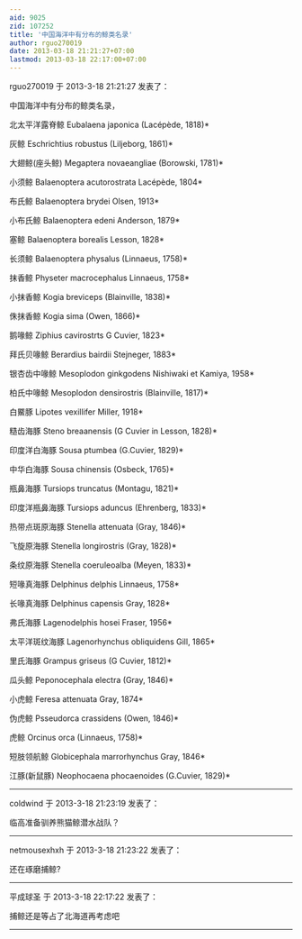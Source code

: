 ```yaml
---
aid: 9025
zid: 107252
title: '中国海洋中有分布的鲸类名录'
author: rguo270019
date: 2013-03-18 21:21:27+07:00
lastmod: 2013-03-18 22:17:00+07:00
---
```


rguo270019 于 2013-3-18 21:21:27 发表了：

中国海洋中有分布的鲸类名录，

北太平洋露脊鲸 Eubalaena japonica (Lacépède, 1818)\*

灰鲸 Eschrichtius robustus (Liljeborg, 1861)\*

大翅鲸(座头鲸) Megaptera novaeangliae (Borowski, 1781)\*

小须鲸 Balaenoptera acutorostrata Lacépède, 1804\*

布氏鲸 Balaenoptera brydei Olsen, 1913\*

小布氏鲸 Balaenoptera edeni Anderson, 1879\*

塞鲸 Balaenoptera borealis Lesson, 1828\*

长须鲸 Balaenoptera physalus (Linnaeus, 1758)\*

抹香鲸 Physeter macrocephalus Linnaeus, 1758\*

小抹香鲸 Kogia breviceps (Blainville, 1838)\*

侏抹香鲸 Kogia sima (Owen, 1866)\*

鹅喙鲸 Ziphius cavirostrts G Cuvier, 1823\*

拜氏贝喙鲸 Berardius bairdii Stejneger, 1883\*

银杏齿中喙鲸 Mesoplodon ginkgodens Nishiwaki et Kamiya, 1958\*

柏氏中喙鲸 Mesoplodon densirostris (Blainville, 1817)\*

白鱀豚 Lipotes vexillifer Miller, 1918\*

糙齿海豚 Steno breaanensis (G Cuvier in Lesson, 1828)\*

印度洋白海豚 Sousa ptumbea (G.Cuvier, 1829)\*

中华白海豚 Sousa chinensis (Osbeck, 1765)\*

瓶鼻海豚 Tursiops truncatus (Montagu, 1821)\*

印度洋瓶鼻海豚 Tursiops aduncus (Ehrenberg, 1833)\*

热带点斑原海豚 Stenella attenuata (Gray, 1846)\*

飞旋原海豚 Stenella longirostris (Gray, 1828)\*

条纹原海豚 Stenella coeruleoalba (Meyen, 1833)\*

短喙真海豚 Delphinus delphis Linnaeus, 1758\*

长喙真海豚 Delphinus capensis Gray, 1828\*

弗氏海豚 Lagenodelphis hosei Fraser, 1956\*

太平洋斑纹海豚 Lagenorhynchus obliquidens Gill, 1865\*

里氏海豚 Grampus griseus (G Cuvier, 1812)\*

瓜头鲸 Peponocephala electra (Gray, 1846)\*

小虎鲸 Feresa attenuata Gray, 1874\*

伪虎鲸 Psseudorca crassidens (Owen, 1846)\*

虎鲸 Orcinus orca (Linnaeus, 1758)\*

短肢领航鲸 Globicephala marrorhynchus Gray, 1846\*

江豚(新鼠豚) Neophocaena phocaenoides (G.Cuvier, 1829)\*

---------

coldwind 于 2013-3-18 21:23:19 发表了：

临高准备驯养熊猫鲸潜水战队？

---------

netmousexhxh 于 2013-3-18 21:23:22 发表了：

还在琢磨捕鲸?

---------

平成球圣 于 2013-3-18 22:17:22 发表了：

捕鲸还是等占了北海道再考虑吧

---------


